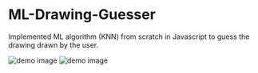 # ML-Drawing-Guesser
Implemented ML algorithm (KNN) from scratch in Javascript to guess the drawing drawn by the user.

![demo image](demo/demo1)
![demo image](demo/demo2)
